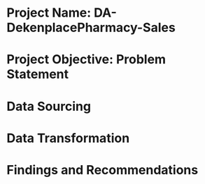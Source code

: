 # Project Name: DA-DekenplacePharmacy-Sales


# Project Objective: Problem Statement




# Data Sourcing




# Data Transformation




# Findings and Recommendations

 
